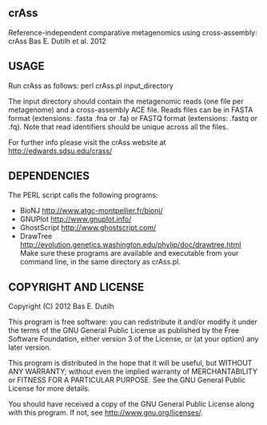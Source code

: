 crAss
-----
Reference-independent comparative metagenomics using cross-assembly: crAss
Bas E. Dutilh et al. 2012


USAGE
-----
Run crAss as follows:
perl crAss.pl input_directory

The input directory should contain the metagenomic reads (one file per metagenome)
and a cross-assembly ACE file. Reads files can be in FASTA format (extensions:
.fasta .fna or .fa) or FASTQ format (extensions: .fastq or .fq). Note that read
identifiers should be unique across all the files.

For further info please visit the crAss website at http://edwards.sdsu.edu/crass/


DEPENDENCIES
------------
The PERL script calls the following programs:
- BioNJ        http://www.atgc-montpellier.fr/bionj/
- GNUPlot      http://www.gnuplot.info/
- GhostScript  http://www.ghostscript.com/
- DrawTree     http://evolution.genetics.washington.edu/phylip/doc/drawtree.html
Make sure these programs are available and executable from your command line, in
the same directory as crAss.pl.


COPYRIGHT AND LICENSE
---------------------
Copyright (C) 2012  Bas E. Dutilh

This program is free software: you can redistribute it and/or modify it under
the terms of the GNU General Public License as published by the Free Software
Foundation, either version 3 of the License, or (at your option) any later
version.

This program is distributed in the hope that it will be useful, but WITHOUT ANY
WARRANTY; without even the implied warranty of MERCHANTABILITY or FITNESS FOR A
PARTICULAR PURPOSE.  See the GNU General Public License for more details.

You should have received a copy of the GNU General Public License along with
this program.  If not, see <http://www.gnu.org/licenses/>.
